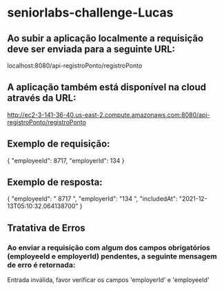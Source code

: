 # seniorlabs-challenge-Lucas

## Ao subir a aplicação localmente a requisição deve ser enviada para a seguinte URL:

localhost:8080/api-registroPonto/registroPonto

## A aplicação também está disponível na cloud através da URL:

http://ec2-3-141-36-40.us-east-2.compute.amazonaws.com:8080/api-registroPonto/registroPonto

## Exemplo de requisição:
{
  "employeeId": 8717, 
  "employerId": 134
} 

## Exemplo de resposta:

{
	"employeeId": " 8717 ",
	"employerId": "134 ",
	"includedAt": "2021-12-13T05:10:32.064138700"
}

## Tratativa de Erros
### Ao enviar a requisição com algum dos campos obrigatórios (employeeId e employerId) pendentes, a seguinte mensagem de erro é retornada:
Entrada inválida, favor verificar os campos 'employerId'  e 'employeeId'
